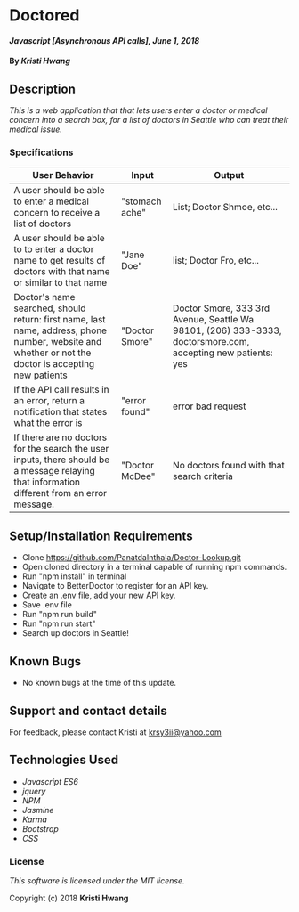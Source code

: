 # Doctored

#### _Javascript [Asynchronous API calls], June 1, 2018_

#### By _**Kristi Hwang**_

## Description


_This is a web application that that lets users enter a doctor or medical concern into a search box, for a list of doctors in Seattle  who can treat their medical issue._


### Specifications

| User Behavior | Input | Output |
|----|----|----|  
| A user should be able to enter a medical concern to receive a list of doctors | "stomach ache" | List; Doctor Shmoe, etc... |
| A user should be able to to enter a doctor name to get results of doctors with that name or similar to that name  | "Jane Doe" | list; Doctor Fro, etc...  |
| Doctor's name searched, should return: first name, last name, address, phone number, website and whether or not the doctor is accepting new patients  | "Doctor Smore" | Doctor Smore, 333 3rd Avenue, Seattle Wa 98101, (206) 333-3333, doctorsmore.com, accepting new patients: yes |
| If the API call results in an error, return a notification that states what the error is | "error found"  |  error bad request |
| If there are no doctors for the search the user inputs, there should be a message relaying that information different from an error message. | "Doctor McDee"  | No doctors found with that search criteria |


## Setup/Installation Requirements

- Clone <https://github.com/PanatdaInthala/Doctor-Lookup.git>
- Open cloned directory in a terminal capable of running npm commands.
- Run "npm install" in terminal
- Navigate to BetterDoctor to register for an API key.
- Create an .env file, add your new API key.
- Save .env file
- Run "npm run build"
- Run "npm run start"
- Search up doctors in Seattle!


## Known Bugs

* No known bugs at the time of this update.


## Support and contact details

For feedback, please contact Kristi at krsy3ii@yahoo.com


## Technologies Used

* _Javascript ES6_
* _jquery_
* _NPM_
* _Jasmine_
* _Karma_
* _Bootstrap_
* _CSS_


### License

*This software is licensed under the MIT license.*

Copyright (c) 2018 **Kristi Hwang**
